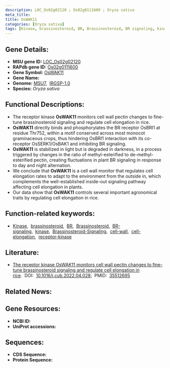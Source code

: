 ```yaml
---
description: LOC_Os02g02120 ; Os02g0111600 ; Oryza sativa
meta_title:
title: OsWAK11
categories: [Oryza sativa]
tags: [Kinase, brassinosteroid, BR, Brassinosteroid, BR signaling, kinase, Brassinosteroid Signaling, cell wall, cell elongation,  BR , receptor kinase]
---
```


## Gene Details:
- **MSU gene ID:** [LOC_Os02g02120](http://rice.uga.edu/cgi-bin/ORF_infopage.cgi?orf=LOC_Os02g02120)  
- **RAPdb gene ID:** [Os02g0111600](https://rapdb.dna.affrc.go.jp/locus/?name=Os02g0111600)  
- **Gene Symbol:** <u>OsWAK11</u>
- **Gene Name:**
- **Genome:**  [MSU7](http://rice.uga.edu/),&nbsp;&nbsp;[IRGSP-1.0](https://rapdb.dna.affrc.go.jp/download/irgsp1.html)
- **Species:** *Oryza sativa*

## Functional Descriptions:
   - The receptor kinase **OsWAK11** monitors cell wall pectin changes to fine-tune brassinosteroid signaling and regulate cell elongation in rice.
   - **OsWAK11** directly binds and phosphorylates the BR receptor OsBRI1 at residue Thr752, within a motif conserved across most monocot graminaceous crops, thus hindering OsBRI1 interaction with its co-receptor OsSERK1/OsBAK1 and inhibiting BR signaling.
   - **OsWAK11** is stabilized in light but is degraded in darkness, in a process triggered by changes in the ratio of methyl-esterified to de-methyl-esterified pectin, creating fluctuations in plant BR signaling in response to day and night alternation.
   - We conclude that **OsWAK11** is a cell wall monitor that regulates cell elongation rates to adapt to the environment from the outside in, which complements the well-established inside-out signaling pathway affecting cell elongation in plants.
   - Our data show that **OsWAK11** controls several important agronomical traits by regulating cell elongation in rice.

## Function-related keywords:
   - [Kinase](/tags/Kinase/),&nbsp;&nbsp;[brassinosteroid](/tags/brassinosteroid/),&nbsp;&nbsp;[BR](/tags/BR/),&nbsp;&nbsp;[Brassinosteroid](/tags/Brassinosteroid/),&nbsp;&nbsp;[BR-signaling](/tags/BR-signaling/),&nbsp;&nbsp;[kinase](/tags/kinase/),&nbsp;&nbsp;[Brassinosteroid-Signaling](/tags/Brassinosteroid-Signaling/),&nbsp;&nbsp;[cell-wall](/tags/cell-wall/),&nbsp;&nbsp;[cell-elongation](/tags/cell-elongation/),&nbsp;&nbsp;[receptor-kinase](/tags/receptor-kinase/)

## Literature:
   - [The receptor kinase OsWAK11 monitors cell wall pectin changes to fine-tune brassinosteroid signaling and regulate cell elongation in rice](https://www.doi.org/10.1016/j.cub.2022.04.028).&nbsp;&nbsp;DOI:&nbsp;&nbsp;[10.1016/j.cub.2022.04.028](https://www.doi.org/10.1016/j.cub.2022.04.028);&nbsp;&nbsp;PMID:&nbsp;&nbsp;[35512695](https://pubmed.ncbi.nlm.nih.gov/35512695/)

## Related News:

## Gene Resources:
- **NCBI ID:**  []()
- **UniProt accessions:** [](https://www.uniprot.org/uniprotkb//entry)

## Sequences:
- **CDS Sequence:**
- **Protein Sequence:**
